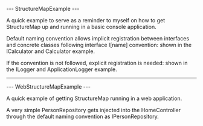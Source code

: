 --- StructureMapExample ---

A quick example to serve as a reminder to myself on how to get StructureMap up
and running in a basic console application.

Default naming convention allows implicit registration between interfaces and
concrete classes following interface I[name] convention: shown in the
ICalculator and Calculator example.

If the convention is not followed, explicit registration is needed: shown in
the ILogger and ApplicationLogger example.

--------------------------------------------------------------------------------
--- WebStructureMapExample ---

A quick example of getting StructureMap running in a web application.

A very simple PersonRepository gets injected into the HomeController through
the default naming convention as IPersonRepository.
